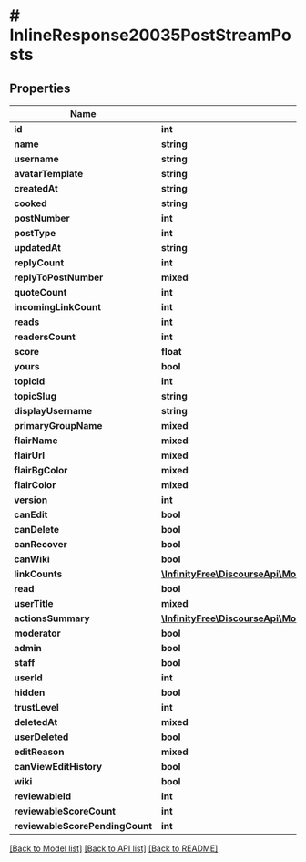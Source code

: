 # # InlineResponse20035PostStreamPosts

## Properties

Name | Type | Description | Notes
------------ | ------------- | ------------- | -------------
**id** | **int** |  | [optional]
**name** | **string** |  | [optional]
**username** | **string** |  | [optional]
**avatarTemplate** | **string** |  | [optional]
**createdAt** | **string** |  | [optional]
**cooked** | **string** |  | [optional]
**postNumber** | **int** |  | [optional]
**postType** | **int** |  | [optional]
**updatedAt** | **string** |  | [optional]
**replyCount** | **int** |  | [optional]
**replyToPostNumber** | **mixed** |  | [optional]
**quoteCount** | **int** |  | [optional]
**incomingLinkCount** | **int** |  | [optional]
**reads** | **int** |  | [optional]
**readersCount** | **int** |  | [optional]
**score** | **float** |  | [optional]
**yours** | **bool** |  | [optional]
**topicId** | **int** |  | [optional]
**topicSlug** | **string** |  | [optional]
**displayUsername** | **string** |  | [optional]
**primaryGroupName** | **mixed** |  | [optional]
**flairName** | **mixed** |  | [optional]
**flairUrl** | **mixed** |  | [optional]
**flairBgColor** | **mixed** |  | [optional]
**flairColor** | **mixed** |  | [optional]
**version** | **int** |  | [optional]
**canEdit** | **bool** |  | [optional]
**canDelete** | **bool** |  | [optional]
**canRecover** | **bool** |  | [optional]
**canWiki** | **bool** |  | [optional]
**linkCounts** | [**\InfinityFree\DiscourseApi\Model\InlineResponse20035PostStreamLinkCounts[]**](InlineResponse20035PostStreamLinkCounts.md) |  | [optional]
**read** | **bool** |  | [optional]
**userTitle** | **mixed** |  | [optional]
**actionsSummary** | [**\InfinityFree\DiscourseApi\Model\InlineResponse20018ActionsSummary[]**](InlineResponse20018ActionsSummary.md) |  | [optional]
**moderator** | **bool** |  | [optional]
**admin** | **bool** |  | [optional]
**staff** | **bool** |  | [optional]
**userId** | **int** |  | [optional]
**hidden** | **bool** |  | [optional]
**trustLevel** | **int** |  | [optional]
**deletedAt** | **mixed** |  | [optional]
**userDeleted** | **bool** |  | [optional]
**editReason** | **mixed** |  | [optional]
**canViewEditHistory** | **bool** |  | [optional]
**wiki** | **bool** |  | [optional]
**reviewableId** | **int** |  | [optional]
**reviewableScoreCount** | **int** |  | [optional]
**reviewableScorePendingCount** | **int** |  | [optional]

[[Back to Model list]](../../README.md#models) [[Back to API list]](../../README.md#endpoints) [[Back to README]](../../README.md)
